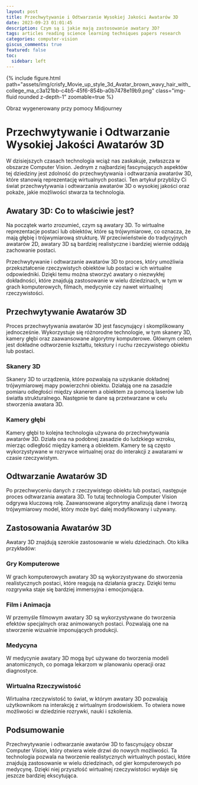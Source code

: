 ```yaml
---
layout: post
title: Przechwytywanie i Odtwarzanie Wysokiej Jakości Awatarów 3D
date: 2023-09-23 01:01:45
description: Czym są i jakie mają zastosowanie awatary 3D?
tags: articles reading science learning techniques papers research
categories: computer-vision
giscus_comments: true
featured: false
toc:
  sidebar: left
---
```

{% include figure.html path="assets/img/crisfy_Movie_up_style_3d_Avatar_brown_wavy_hair_with_college_ma_c3a121bb-c4b5-45f6-854b-a0b7478e19b9.png" class="img-fluid rounded z-depth-1" zoomable=true %}
<div class="caption">
    Obraz wygenerowany przy pomocy Midjourney
</div>


# Przechwytywanie i Odtwarzanie Wysokiej Jakości Awatarów 3D

W dzisiejszych czasach technologia wciąż nas zaskakuje, zwłaszcza w obszarze Computer Vision. Jednym z najbardziej fascynujących aspektów tej dziedziny jest zdolność do przechwytywania i odtwarzania awatarów 3D, które stanowią reprezentację wirtualnych postaci. Ten artykuł przybliży Ci świat przechwytywania i odtwarzania awatarów 3D o wysokiej jakości oraz pokaże, jakie możliwości stwarza ta technologia.

## Awatary 3D: Co to właściwie jest?

Na początek warto zrozumieć, czym są awatary 3D. To wirtualne reprezentacje postaci lub obiektów, które są trójwymiarowe, co oznacza, że mają głębię i trójwymiarową strukturę. W przeciwieństwie do tradycyjnych awatarów 2D, awatary 3D są bardziej realistyczne i bardziej wiernie oddają zachowanie postaci. 

Przechwytywanie i odtwarzanie awatarów 3D to proces, który umożliwia przekształcenie rzeczywistych obiektów lub postaci w ich wirtualne odpowiedniki. Dzięki temu można stworzyć awatary o niezwykłej dokładności, które znajdują zastosowanie w wielu dziedzinach, w tym w grach komputerowych, filmach, medycynie czy nawet wirtualnej rzeczywistości.

## Przechwytywanie Awatarów 3D

Proces przechwytywania awatarów 3D jest fascynujący i skomplikowany jednocześnie. Wykorzystuje się różnorodne technologie, w tym skanery 3D, kamery głębi oraz zaawansowane algorytmy komputerowe. Głównym celem jest dokładne odtworzenie kształtu, tekstury i ruchu rzeczywistego obiektu lub postaci.

### Skanery 3D

Skanery 3D to urządzenia, które pozwalają na uzyskanie dokładnej trójwymiarowej mapy powierzchni obiektu. Działają one na zasadzie pomiaru odległości między skanerem a obiektem za pomocą laserów lub światła strukturalnego. Następnie te dane są przetwarzane w celu stworzenia awatara 3D.

### Kamery głębi

Kamery głębi to kolejna technologia używana do przechwytywania awatarów 3D. Działa ona na podobnej zasadzie do ludzkiego wzroku, mierząc odległość między kamerą a obiektem. Kamery te są często wykorzystywane w rozrywce wirtualnej oraz do interakcji z awatarami w czasie rzeczywistym.

## Odtwarzanie Awatarów 3D

Po przechwyceniu danych z rzeczywistego obiektu lub postaci, następuje proces odtwarzania awatara 3D. To tutaj technologia Computer Vision odgrywa kluczową rolę. Zaawansowane algorytmy analizują dane i tworzą trójwymiarowy model, który może być dalej modyfikowany i używany.

## Zastosowania Awatarów 3D

Awatary 3D znajdują szerokie zastosowanie w wielu dziedzinach. Oto kilka przykładów:

### Gry Komputerowe

W grach komputerowych awatary 3D są wykorzystywane do stworzenia realistycznych postaci, które reagują na działania graczy. Dzięki temu rozgrywka staje się bardziej immersyjna i emocjonująca.

### Film i Animacja

W przemyśle filmowym awatary 3D są wykorzystywane do tworzenia efektów specjalnych oraz animowanych postaci. Pozwalają one na stworzenie wizualnie imponujących produkcji.

### Medycyna

W medycynie awatary 3D mogą być używane do tworzenia modeli anatomicznych, co pomaga lekarzom w planowaniu operacji oraz diagnostyce.

### Wirtualna Rzeczywistość

Wirtualna rzeczywistość to świat, w którym awatary 3D pozwalają użytkownikom na interakcję z wirtualnym środowiskiem. To otwiera nowe możliwości w dziedzinie rozrywki, nauki i szkolenia.

## Podsumowanie

Przechwytywanie i odtwarzanie awatarów 3D to fascynujący obszar Computer Vision, który otwiera wiele drzwi do nowych możliwości. Ta technologia pozwala na tworzenie realistycznych wirtualnych postaci, które znajdują zastosowanie w wielu dziedzinach, od gier komputerowych po medycynę. Dzięki niej przyszłość wirtualnej rzeczywistości wydaje się jeszcze bardziej ekscytująca.